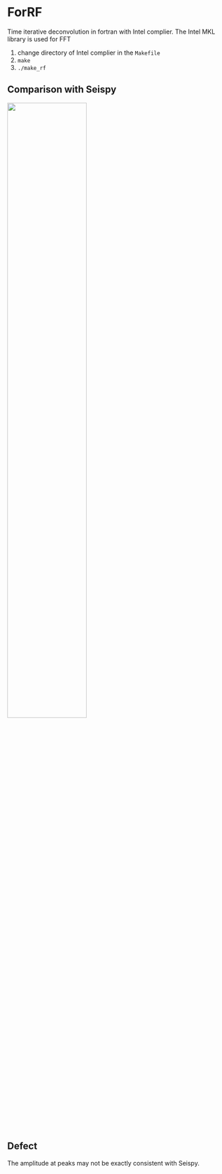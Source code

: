 # ForRF
Time iterative deconvolution in fortran with Intel complier. The Intel MKL library is used for FFT

1. change directory of Intel complier in the `Makefile`
2. `make`
3. `./make_rf`

## Comparison with Seispy
<img src=https://user-images.githubusercontent.com/7437523/147818243-8d5bbfd8-0ae4-4d8c-a3fc-a0e6677d6701.png width=60% />

## Defect
The amplitude at peaks may not be exactly consistent with Seispy.

